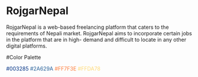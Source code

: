 # RojgarNepal
RojgarNepal is a web-based freelancing platform that caters to the requirements of Nepali market. RojgarNepal aims to incorporate certain jobs in the platform that are in high- demand and difficult to locate in any other digital platforms.


#Color Palette

<span style="color: #003285;">#003285</span>
<span style="color: #2A629A;">#2A629A</span>
<span style="color: #FF7F3E;">#FF7F3E</span>
<span style="color: #FFDA78;">#FFDA78</span>









